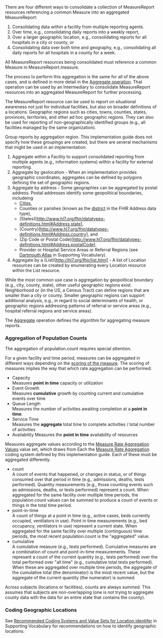 There are four different ways to consolidate a collection of MeasureReport resources referencing a common Measure into an aggregated MeasureReport:
1. Consolidating data within a facility from multiple reporting agents.
2. Over time, e.g., consolidating daily reports into a weekly report,
3. Over a larger geographic location, e.g., consolidating reports for all hospitals in a city or county, or
4. Consolidating data over both time and geography, e.g., consolidating all daily reports for all hospitals in a county for a week.

All MeasureReport resources being consolidated must reference a common Measure in MeasureReport.measure.

The process to perform this aggregation is the same for all of the above cases, and is defined in more detail in the
[Aggregate operation](http://hl7.org/fhir/uv/saner/OperationDefinition-MeasureReport-aggregate.html). That operation
can be used by an Intermediary to consolidate MeasureReport resources into an aggregated MeasureReport for further processing.

The MeasureReport resource can be used to report on situational awareness not just for individual facilities,
but also on broader definitions of a locations. Geographic regions such as cities, towns, counties, states,
provinces, territories, and other ad hoc geographic regions. They can also be used for reporting of non-geographically
identified groups (e.g., all facilities managed by the same organization).

Group reports by aggregation region. This implementation guide does not specify how these groupings are created, but there are several mechanisms
that might be used in an implementation:

1. Aggregate within a Facility to support consolidated reporting from multiple agents (e.g., information systems) within a facility for external reporting.
2. Aggregate by geolocation - When an implementation provides geographic coordinates, aggregates can be defined by polygons defining the set of geographic regions.
3. Aggregate by address - Some geographies can be aggregated by postal address.  Postal addresses identify some geopolitical boundaries, includeing
   * [Cities](http://www.hl7.org/fhir/datatypes-definitions.html#Address.city),
   * Counties or parishes (known as the [district](http://www.hl7.org/fhir/datatypes-definitions.html#Address.district) in the FHIR Address data type),
   * (States)[http://www.hl7.org/fhir/datatypes-definitions.html#Address.state],
   * (Country)[http://www.hl7.org/fhir/datatypes-definitions.html#Address.country], and
   * (Zip Code or Postal Code)[http://www.hl7.org/fhir/datatypes-definitions.html#Address.postalCode].
   * Provider or Hospital Service Areas or Referral Regions (see [Dartmouth Atlas](supporting_vocabulary.html#dartmouth) in Supporting Vocabulary).
4. Aggregate by a (List)[http://hl7.org/fhir/list.html] - A list of Location resources can be created by enumerating every Location resource within the List resource.

While the most common use case is aggregation by geopolitical boundary (e.g., city, county, state), other useful geographic regions exist. Neighborhood or (in the
US, a Census Tract) can define regions that are smaller than a city or county. Smaller geographic regions can support additional analysis, e.g., in regard to
social determinants of health, or geographic regions addressing patterns of referral or service areas (e.g., hospital referral regions and service areas).

The [Aggregate](OperationDefinition-MeasureReport-aggregate.html) operation defines the algorithm for aggregating measure reports.

### Aggregation of Population Counts
The aggregation of population.count requires special attention.

For a given facility and time period, measures can be aggregated in different ways depending on
the [scoring of the measure](CodeSystem-PublicHealthMeasureScoring.html).
The scoring of measures implies the way that which rate aggregation can be performed:

* Capacity<br/>
  Measures **point in time** capacity or utilization
* Event Growth<br/>
  Measures **cumulative** growth by counting current and cumulative events over time
* Queue Length<br/>
  Measures the number of activities awaiting completion at a **point in time**.
* Service Time<br/>
  Measures the **aggregate** total time to complete activities / total number of activities
* Availability
  Measures the **point in time** availability of resources

Measures aggregate values according to the [Measure Rate Aggregation Values](ValueSet-MeasureRateAggregationValues.html) value set,
which draws from Each the [Measure Rate Aggregation](CodeSystem-MeasureRateAggregation.html) coding system defined by this
implementation guide. Each of these must be aggregated differently.

* count<br/>
  A count of events that happened, or changes in status, or of things consumed over that period in time (e.g., admissions, deaths, tests performed).
  Quantity measurements (e.g., those counting events such as admissions, deaths, or tests performed) represent a count.  When aggregated for the same facility over multiple time periods, the population.count values can be summed to produce a count of events or things in the total time period.
* point-in-time<br/>
  A count of things at a point in time (e.g., active cases, beds currently occupied, ventilators in use).
  Point in time measurements (e.g., bed occupancy, ventilators in use) represent a current state. When aggregated for the same facility
  over multiple (continguous) time  periods, the most recent population.count is the "aggregated" value.
* cumulative<br/>
  A cumulative measure (e.g., tests performed).
  Cumulative measures are a combination of count and point-in-time measurements.  These represent a count of the current quantity (e.g., tests performed) over the total performed over "all time" (e.g., cumulative total tests performed).  When these are aggregated over multiple time periods, the aggregate of the cumulative total (the denominator) is the most recent value, but the aggregate of the current quantity (the numerator) is summed.

Across subjects (locations or facilities), counts are always summed. This assumes that subjects are non-overlapping (one is not trying to aggregate county data
with the data for an entire state that contains the county).

### Coding Geographic Locations
See [Recommended Coding Systems and Value Sets for Location.identifer](supporting_vocabulary.html#coding-location) in Supporting Vocabulary for recommendations on how to identify geographic locations.

